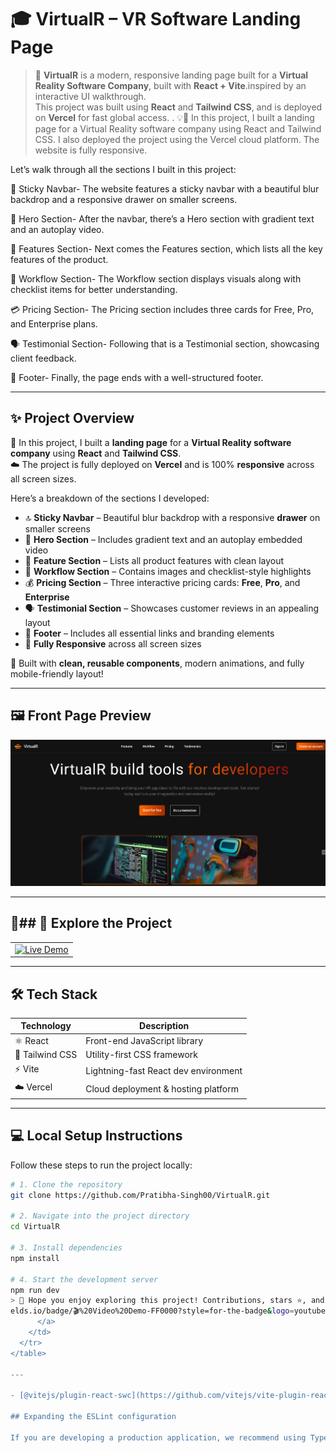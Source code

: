 # 🎓 VirtualR – VR Software Landing Page

> 🧠 **VirtualR** is a modern, responsive landing page built for a **Virtual Reality Software Company**, built with **React + Vite**.inspired by an interactive UI walkthrough.  
> This project was built using **React** and **Tailwind CSS**, and is deployed on **Vercel** for fast global access.  . 💡📅
> In this project, I built a landing page for a Virtual Reality software company using React and Tailwind CSS. I also deployed the project using the Vercel cloud platform.
The website is fully responsive.

Let’s walk through all the sections I built in this project:

🧭 Sticky Navbar- The website features a sticky navbar with a beautiful blur backdrop and a responsive drawer on smaller screens.

🎯 Hero Section- After the navbar, there’s a Hero section with gradient text and an autoplay video.

🌟 Features Section- Next comes the Features section, which lists all the key features of the product.

🔄 Workflow Section- The Workflow section displays visuals along with checklist items for better understanding.

💳 Pricing Section- The Pricing section includes three cards for Free, Pro, and Enterprise plans.

🗣️ Testimonial Section- Following that is a Testimonial section, showcasing client feedback.

🔻 Footer- Finally, the page ends with a well-structured footer.

---

## ✨ Project Overview

🔧 In this project, I built a **landing page** for a **Virtual Reality software company** using **React** and **Tailwind CSS**.  
☁️ The project is fully deployed on **Vercel** and is 100% **responsive** across all screen sizes.

Here’s a breakdown of the sections I developed:

- 🔝 **Sticky Navbar** – Beautiful blur backdrop with a responsive **drawer** on smaller screens
- 🎯 **Hero Section** – Includes gradient text and an autoplay embedded video
- 🌟 **Feature Section** – Lists all product features with clean layout
- 🔄 **Workflow Section** – Contains images and checklist-style highlights
- 💰 **Pricing Section** – Three interactive pricing cards: **Free**, **Pro**, and **Enterprise**
- 🗣️ **Testimonial Section** – Showcases customer reviews in an appealing layout
- 🔻 **Footer** – Includes all essential links and branding elements
- 📱 **Fully Responsive** across all screen sizes

🧪 Built with **clean, reusable components**, modern animations, and fully mobile-friendly layout!

---

## 🖼️ Front Page Preview

![VirtualR Front Page](https://github.com/Pratibha-Singh00/VirtualR/raw/main/Screenshot%202025-06-03%20093238.png)

---

## 🔗## 🚀 Explore the Project

<table>
  <tr>
    <td>
      <a href="https://virtual-r-opal-eta.vercel.app/" target="_blank">
        <img src="https://img.shields.io/badge/🚀%20Live%20Demo-00C853?style=for-the-badge&logo=vercel&logoColor=white" alt="Live Demo" />
      </a>
    </td>
  </tr>
</table>

---

## 🛠️ Tech Stack

| Technology | Description                          |
|------------|--------------------------------------|
| ⚛️ React    | Front-end JavaScript library         |
| 🎨 Tailwind CSS | Utility-first CSS framework       |
| ⚡ Vite     | Lightning-fast React dev environment |
| ☁️ Vercel   | Cloud deployment & hosting platform  |

---

## 💻 Local Setup Instructions

Follow these steps to run the project locally:

```bash
# 1. Clone the repository
git clone https://github.com/Pratibha-Singh00/VirtualR.git

# 2. Navigate into the project directory
cd VirtualR

# 3. Install dependencies
npm install

# 4. Start the development server
npm run dev
> 🎉 Hope you enjoy exploring this project! Contributions, stars ⭐, and feedback are welcome.
elds.io/badge/🎬%20Video%20Demo-FF0000?style=for-the-badge&logo=youtube&logoColor=white" alt="Video Demo" />
      </a>
    </td>
  </tr>
</table>

---

- [@vitejs/plugin-react-swc](https://github.com/vitejs/vite-plugin-react/blob/main/packages/plugin-react-swc) uses [SWC](https://swc.rs/) for Fast Refresh

## Expanding the ESLint configuration

If you are developing a production application, we recommend using TypeScript with type-aware lint rules enabled. Check out the [TS template](https://github.com/vitejs/vite/tree/main/packages/create-vite/template-react-ts) for information on how to integrate TypeScript and [`typescript-eslint`](https://typescript-eslint.io) in your project.
